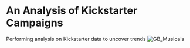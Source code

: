 # An Analysis of Kickstarter Campaigns
Performing analysis on Kickstarter data to uncover trends
![GB_Musicals](kickstarter-analysis/GB_Musicals.png)
